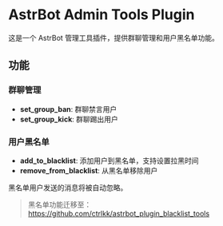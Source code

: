 # AstrBot Admin Tools Plugin

这是一个 AstrBot 管理工具插件，提供群聊管理和用户黑名单功能。

## 功能

### 群聊管理
- **set_group_ban**: 群聊禁言用户
- **set_group_kick**: 群聊踢出用户

### 用户黑名单
- **add_to_blacklist**: 添加用户到黑名单，支持设置拉黑时间
- **remove_from_blacklist**: 从黑名单移除用户

黑名单用户发送的消息将被自动忽略。

> 黑名单功能迁移至：https://github.com/ctrlkk/astrbot_plugin_blacklist_tools